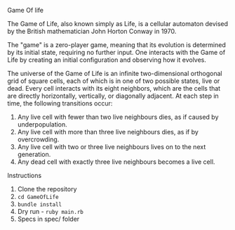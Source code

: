 Game Of life

The Game of Life, also known simply as Life, is a cellular automaton devised by the British mathematician John Horton Conway in 1970.

The "game" is a zero-player game, meaning that its evolution is determined by its initial state, requiring no further input. One interacts with the Game of Life by creating an initial configuration and observing how it evolves.

The universe of the Game of Life is an infinite two-dimensional orthogonal grid of square cells, each of which is in one of two possible states, live or dead. Every cell interacts with its eight neighbors, which are the cells that are directly horizontally, vertically, or diagonally adjacent. At each step in time, the following transitions occur:
1. Any live cell with fewer than two live neighbours dies, as if caused by underpopulation.
1. Any live cell with more than three live neighbours dies, as if by overcrowding.
1. Any live cell with two or three live neighbours lives on to the next generation.
1. Any dead cell with exactly three live neighbours becomes a live cell.

Instructions

1. Clone the repository
1. `cd GameOfLife`
1. `bundle install`
1. Dry run - `ruby main.rb`
1. Specs in spec/ folder
